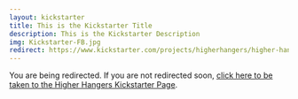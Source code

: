 ```yaml
---
layout: kickstarter
title: This is the Kickstarter Title
description: This is the Kickstarter Description
img: Kickstarter-FB.jpg
redirect: https://www.kickstarter.com/projects/higherhangers/higher-hangers-space-saving-closet-organization-re?utm_source=facebook&utm_medium=cpc&utm_campaign=Kickstarter+V4&utm_content=2016-03-03+3+%2810%216041570759043%21qwaya%210%29&utm_term=KS+Only+%2B+Big+Cities+%2B+Org
---
```


You are being redirected. If you are not redirected soon, <a href="{{ page.redirect }}">click here to be taken to the Higher Hangers Kickstarter Page</a>.

